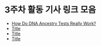 # 3주차 활동 기사 링크 모음
- [How Do DNA Ancestry Tests Really Work?](https://www.livescience.com/62690-how-dna-ancestry-23andme-tests-work.html)
- [Title](link)
- [Title](link)
- [Title](link)
